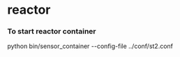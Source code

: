reactor
=======

### To start reactor container
python bin/sensor_container --config-file ../conf/st2.conf
